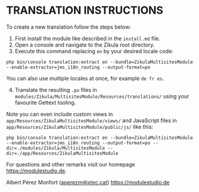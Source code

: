 # TRANSLATION INSTRUCTIONS

To create a new translation follow the steps below:

1. First install the module like described in the `install.md` file.
2. Open a console and navigate to the Zikula root directory.
3. Execute this command replacing `en` by your desired locale code:

`php bin/console translation:extract en --bundle=ZikulaMultisitesModule --enable-extractor=jms_i18n_routing --output-format=po`

You can also use multiple locales at once, for example `de fr es`.

4. Translate the resulting `.po` files in `modules/Zikula/MultisitesModule/Resources/translations/` using your favourite Gettext tooling.

Note you can even include custom views in `app/Resources/ZikulaMultisitesModule/views/` and JavaScript files in `app/Resources/ZikulaMultisitesModule/public/js/` like this:

`php bin/console translation:extract en --bundle=ZikulaMultisitesModule --enable-extractor=jms_i18n_routing --output-format=po --dir=./modules/Zikula/MultisitesModule --dir=./app/Resources/ZikulaMultisitesModule`

For questions and other remarks visit our homepage https://modulestudio.de.

Albert Pérez Monfort (aperezm@xtec.cat)
https://modulestudio.de
